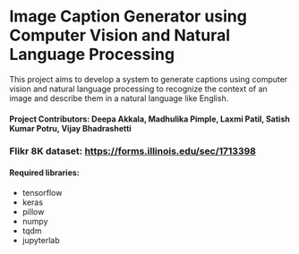 # Image Caption Generator using Computer Vision and Natural Language Processing
This project aims to develop a system to generate captions using computer vision and natural language processing to recognize the context of an image and describe them in a natural language like English.

#### Project Contributors: Deepa Akkala, Madhulika Pimple, Laxmi Patil, Satish Kumar Potru, Vijay Bhadrashetti

### Flikr 8K dataset: https://forms.illinois.edu/sec/1713398

#### Required libraries:
- tensorflow
- keras
- pillow
- numpy
- tqdm
- jupyterlab

